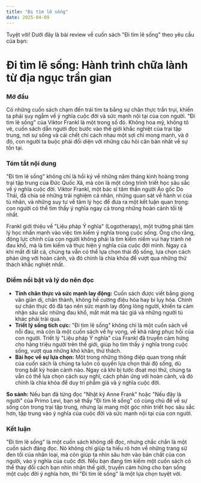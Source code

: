 ```yaml
---
title: "Đi tìm lẽ sống"
date: 2025-04-09
---
```


Tuyệt vời! Dưới đây là bài review về cuốn sách "Đi tìm lẽ sống" theo yêu cầu của bạn:

# Đi tìm lẽ sống: Hành trình chữa lành từ địa ngục trần gian

### Mở đầu

Có những cuốn sách chạm đến trái tim ta bằng sự chân thực trần trụi, khiến ta phải suy ngẫm về ý nghĩa cuộc đời và sức mạnh nội tại của con người. "Đi tìm lẽ sống" của Viktor Frankl là một trong số đó. Không hoa mỹ, không tô vẽ, cuốn sách dẫn người đọc bước vào thế giới khắc nghiệt của trại tập trung, nơi sự sống và cái chết chỉ cách nhau một sợi chỉ mong manh, và ở đó, con người ta buộc phải đối diện với những câu hỏi căn bản nhất về sự tồn tại.

### Tóm tắt nội dung

"Đi tìm lẽ sống" không chỉ là hồi ký về những năm tháng kinh hoàng trong trại tập trung của Đức Quốc Xã, mà còn là một công trình triết học sâu sắc về ý nghĩa cuộc đời. Viktor Frankl, một bác sĩ tâm thần người Áo gốc Do Thái, đã chia sẻ những trải nghiệm cá nhân, những quan sát về hành vi của tù nhân, và những suy tư về tâm lý học để đưa ra một kết luận quan trọng: con người có thể tìm thấy ý nghĩa ngay cả trong những hoàn cảnh tồi tệ nhất.

Frankl giới thiệu về "Liệu pháp Ý nghĩa" (Logotherapy), một trường phái tâm lý học nhấn mạnh vào việc tìm kiếm ý nghĩa trong cuộc sống. Ông cho rằng, động lực chính của con người không phải là tìm kiếm niềm vui hay tránh né đau khổ, mà là tìm kiếm và thực hiện ý nghĩa của cuộc đời mình. Ngay cả khi mất đi tất cả, chúng ta vẫn có thể lựa chọn thái độ sống, lựa chọn cách phản ứng với hoàn cảnh, và đó chính là chìa khóa để vượt qua những thử thách khắc nghiệt nhất.

### Điểm nổi bật và lý do nên đọc

*   **Tính chân thực và sức mạnh lay động:** Cuốn sách được viết bằng giọng văn giản dị, chân thành, không hề cường điệu hóa hay bi lụy hóa. Chính sự chân thực đó đã tạo nên sức mạnh lay động lòng người, khiến ta cảm nhận sâu sắc những đau khổ, mất mát mà tác giả và những người tù khác phải trải qua.
*   **Triết lý sống tích cực:** "Đi tìm lẽ sống" không chỉ là một cuốn sách về nỗi đau, mà còn là một cuốn sách về hy vọng, về khả năng phục hồi của con người. Triết lý "Liệu pháp Ý nghĩa" của Frankl đã truyền cảm hứng cho hàng triệu người trên thế giới, giúp họ tìm thấy ý nghĩa trong cuộc sống, vượt qua những khó khăn, thử thách.
*   **Bài học về sự lựa chọn:** Một trong những thông điệp quan trọng nhất của cuốn sách là chúng ta luôn có quyền lựa chọn thái độ sống, dù trong bất kỳ hoàn cảnh nào. Ngay cả khi bị tước đoạt mọi thứ, chúng ta vẫn có thể lựa chọn cách suy nghĩ, cách phản ứng với hoàn cảnh, và đó chính là chìa khóa để duy trì phẩm giá và ý nghĩa cuộc đời.

**So sánh:** Nếu bạn đã từng đọc "Nhật ký Anne Frank" hoặc "Nếu đây là người" của Primo Levi, bạn sẽ thấy "Đi tìm lẽ sống" có cùng chủ đề về sự sống còn trong trại tập trung, nhưng lại mang một góc nhìn triết học sâu sắc hơn, tập trung vào ý nghĩa của cuộc đời và sức mạnh nội tại của con người.

### Kết luận

"Đi tìm lẽ sống" là một cuốn sách không dễ đọc, nhưng chắc chắn là một cuốn sách đáng đọc. Nó không chỉ giúp ta hiểu rõ hơn về những trang sử đen tối của nhân loại, mà còn giúp ta nhìn sâu hơn vào bản chất của con người, vào ý nghĩa của cuộc đời. Nếu bạn đang tìm kiếm một cuốn sách có thể thay đổi cách bạn nhìn nhận thế giới, truyền cảm hứng cho bạn sống một cuộc đời ý nghĩa hơn, thì "Đi tìm lẽ sống" là một lựa chọn tuyệt vời.
